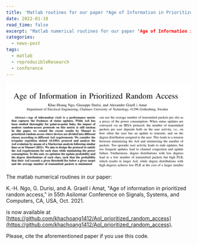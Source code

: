```yaml
---
title: 'Matlab routines for our paper *Age of Information in Prioritized Random Access*'
date: 2022-01-18
read_time: false
excerpt: "Matlab numerical routines for our paper "Age of Information in Prioritized Random Access" presented in Asilomar 2021."
categories:
  - news-post
tags:
  - matlab
  - reproducibleResearch
  - conference
---
```

<img src="/images/AoI_Asilomar.png" alt="AoI_Asilomar" style="width:600px; float: center;"/>

The matlab numerical routines in our paper:

K.-H. Ngo, G. Durisi, and A. Graell i Amat, "Age of information in prioritized random access," in 55th Asilomar Conference on Signals, Systems, and Computers, CA, USA, Oct. 2021.

is now available at [https://github.com/khachoang1412/AoI_prioritized_random_access](https://github.com/khachoang1412/AoI_prioritized_random_access).

Please, cite the aforementioned paper if you use this code.
